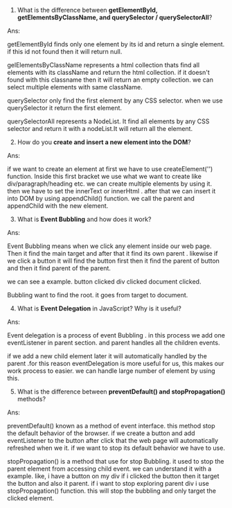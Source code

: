 1. What is the difference between **getElementById, getElementsByClassName, and querySelector / querySelectorAll**?

Ans: 

getElementById finds only one element by its id and return a single element. if this id not found then it will return null.

gelElementsByClassName represents a html collection thats find all elements with its className and return the html collection. if it doesn't found with this classname then it will return an empty collection. we can select multiple elements with same className.

querySelector only find the first element by any CSS selector. when we use querySelector it return the first element. 

querySelectorAll represents a NodeList. It find all elements by any CSS selector and return it with a nodeList.It will return all the element. 



2. How do you **create and insert a new element into the DOM**?

Ans:

if we want to create an element at first we have to use  createElement('') function. Inside this first bracket we use what we want to create like div/paragraph/heading etc. we can create multiple elements by using it.
then we have to set the innerText or innerHtml . after that we can insert it into DOM by using appendChild() function.
we call the parent and appendChild with the new element.



3. What is **Event Bubbling** and how does it work?

Ans:

Event Bubbling means when we click any element inside our web page. Then it find the main target and after that it find its own parent . likewise if we click a button it will find the button first then it find the parent of button and then it find parent of the parent. 

we can see a example.
button clicked
div clicked
document clicked.

Bubbling want to find the root. it goes from target to document.



4. What is **Event Delegation** in JavaScript? Why is it useful?

Ans:

Event delegation is a process of event Bubbling . in this process we add one eventListener in parent section. and parent handles all the children events.

 if we add a new child element later it will automatically handled by the parent .for this reason eventDelegation is more useful for us, this makes our work process to easier. we can handle large number of element by using this.


5. What is the difference between **preventDefault() and stopPropagation()** methods?

Ans:

preventDefault() known as a  method of event interface. this method stop the default behavior of the browser. if we create a button and add eventListener to the button after click that the web page will automatically refreshed when we it. if we want to stop its default behavior we have to use.

stopPropagation() is a method that use for stop Bubbling.  it used to stop the parent element from accessing child event. we can understand it with a example. like, i have a button on my div if i clicked the button then it target the button and also it parent. if i want to stop exploring parent div i use stopPropagation() function. this will stop the bubbling and only target the clicked element.

